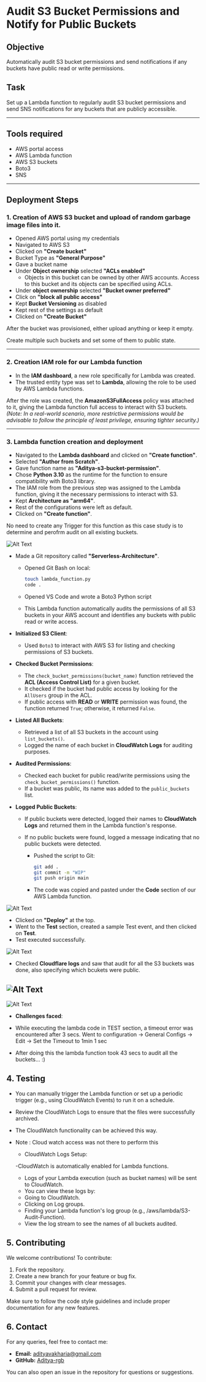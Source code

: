
# Audit S3 Bucket Permissions and Notify for Public Buckets


## Objective
Automatically audit S3 bucket permissions and send notifications if any buckets have public read or write permissions.

## Task
Set up a Lambda function to regularly audit S3 bucket permissions and send SNS notifications for any buckets that are publicly accessible.


---

## Tools required
- AWS portal access
- AWS Lambda function
- AWS S3 buckets
- Boto3
- SNS

---

## Deployment Steps

### 1. Creation of AWS S3 bucket and upload of random garbage image files into it.
- Opened AWS portal using my credentials
- Navigated to AWS S3
- Clicked on **"Create bucket"**
- Bucket Type as **"General Purpose"**
- Gave a bucket name
- Under **Object ownership** selected **"ACLs enabled"** 
    - Objects in this bucket can be owned by other AWS accounts. Access to this bucket and its objects can be specified using ACLs.
- Under **object ownership** selected **"Bucket owner preferred"**
- Click on **"block all public access"**
- Kept **Bucket Versioning** as disabled
- Kept rest of the settings as default 
- Clicked on **"Create Bucket"**

After the bucket was provisioned, either upload anything or keep it empty.

Create multiple such buckets and set some of them to public state.

---

### 2. Creation IAM role for our Lambda function
- In the **IAM dashboard**, a new role specifically for Lambda was created.  
- The trusted entity type was set to **Lambda**, allowing the role to be used by AWS Lambda functions.

After the role was created, the **AmazonS3FullAccess** policy was attached to it, giving the Lambda function full access to interact with S3 buckets.  
*(Note: In a real-world scenario, more restrictive permissions would be advisable to follow the principle of least privilege, ensuring tighter security.)*

---

### 3. Lambda function creation and deployment 

- Navigated to the **Lambda dashboard** and clicked on **"Create function"**.
- Selected **"Author from Scratch"**.
- Gave function name as **"Aditya-s3-bucket-permission"**.
- Chose **Python 3.10** as the runtime for the function to ensure compatibility with Boto3 library.
- The IAM role from the previous step was assigned to the Lambda function, giving it the necessary permissions to interact with S3.
- Kept **Architecture as "arm64"**.
- Rest of the configurations were left as default.
- Clicked on **"Create function"**.

No need to create any Trigger for this function as this case study is to determine and perofrm audit on all existing buckets.

![Alt Text](/4-Audit-S3-Bucket-Permissions-and-Notify-for-Public-Buckets/images/PER-lambda-flow.JPG)


- Made a Git repository called **"Serverless-Architecture"**.
    - Opened Git Bash on local:
      ```bash
      touch lambda_function.py
      code .
      ```
    - Opened VS Code and wrote a Boto3 Python script

    - This Lambda function automatically audits the permissions of all S3 buckets in your AWS account and identifies any buckets with public read or write access.

- **Initialized S3 Client**:
  - Used `Boto3` to interact with AWS S3 for listing and checking permissions of S3 buckets.

- **Checked Bucket Permissions**:
  - The `check_bucket_permissions(bucket_name)` function retrieved the **ACL (Access Control List)** for a given bucket.
  - It checked if the bucket had public access by looking for the `AllUsers` group in the ACL.
  - If public access with **READ** or **WRITE** permission was found, the function returned `True`; otherwise, it returned `False`.

- **Listed All Buckets**:
  - Retrieved a list of all S3 buckets in the account using `list_buckets()`.
  - Logged the name of each bucket in **CloudWatch Logs** for auditing purposes.

- **Audited Permissions**:
  - Checked each bucket for public read/write permissions using the `check_bucket_permissions()` function.
  - If a bucket was public, its name was added to the `public_buckets` list.

- **Logged Public Buckets**:
  - If public buckets were detected, logged their names to **CloudWatch Logs** and returned them in the Lambda function's response.
  - If no public buckets were found, logged a message indicating that no public buckets were detected.

    
    - Pushed the script to Git:
      ```bash
      git add .
      git commit -m "WIP"
      git push origin main
      ```

    - The code was copied and pasted under the **Code** section of our AWS Lambda function.
      
![Alt Text](/4-Audit-S3-Bucket-Permissions-and-Notify-for-Public-Buckets/images/per-code.JPG)



- Clicked on **"Deploy"** at the top.
- Went to the **Test** section, created a sample Test event, and then clicked on **Test**.
- Test executed successfully.

![Alt Text](/4-Audit-S3-Bucket-Permissions-and-Notify-for-Public-Buckets/images/per-first-test-success.JPG)

- Checked **Cloudflare logs** and saw that audit for all the S3 buckets was done, also specifying which bcukets were public.

![Alt Text](/4-Audit-S3-Bucket-Permissions-and-Notify-for-Public-Buckets/images/PER-CLOUDFARE-log-SS1.JPG)
---

![Alt Text](/4-Audit-S3-Bucket-Permissions-and-Notify-for-Public-Buckets/images/PER-CLOUDFARE-log-SS2.JPG)


- **Challenges faced**:

- While executing the lambda code in TEST section, a timeout error was encountered after 3 secs. Went to configuration -> General Configs -> Edit -> Set the Timeout to 1min 1 sec
- After doing this the lambda function took 43 secs to audit all the buckets... :)

## 4. Testing

- You can manually trigger the Lambda function or set up a periodic trigger (e.g., using CloudWatch Events) to run it on a schedule.
- Review the CloudWatch Logs to ensure that the files were successfully archived.

- The CloudWatch functionality can be achieved this way.
- Note : Cloud watch access was not there to perform this
  
   - CloudWatch Logs Setup:

   -CloudWatch is automatically enabled for Lambda functions.
   - Logs of your Lambda execution (such as bucket names) will be sent to CloudWatch.
   - You can view these logs by:
   - Going to CloudWatch.
   - Clicking on Log groups.
   - Finding your Lambda function's log group (e.g., /aws/lambda/S3-Audit-Function).
   - View the log stream to see the names of all buckets audited.

## 5. Contributing

We welcome contributions! To contribute:

1. Fork the repository.
2. Create a new branch for your feature or bug fix.
3. Commit your changes with clear messages.
4. Submit a pull request for review.

Make sure to follow the code style guidelines and include proper documentation for any new features.


## 6. Contact

For any queries, feel free to contact me:

- **Email:** adityavakharia@gmail.com
- **GitHub:** [Aditya-rgb](https://github.com/Aditya-rgb/Serverless-Architecture)

You can also open an issue in the repository for questions or suggestions.
